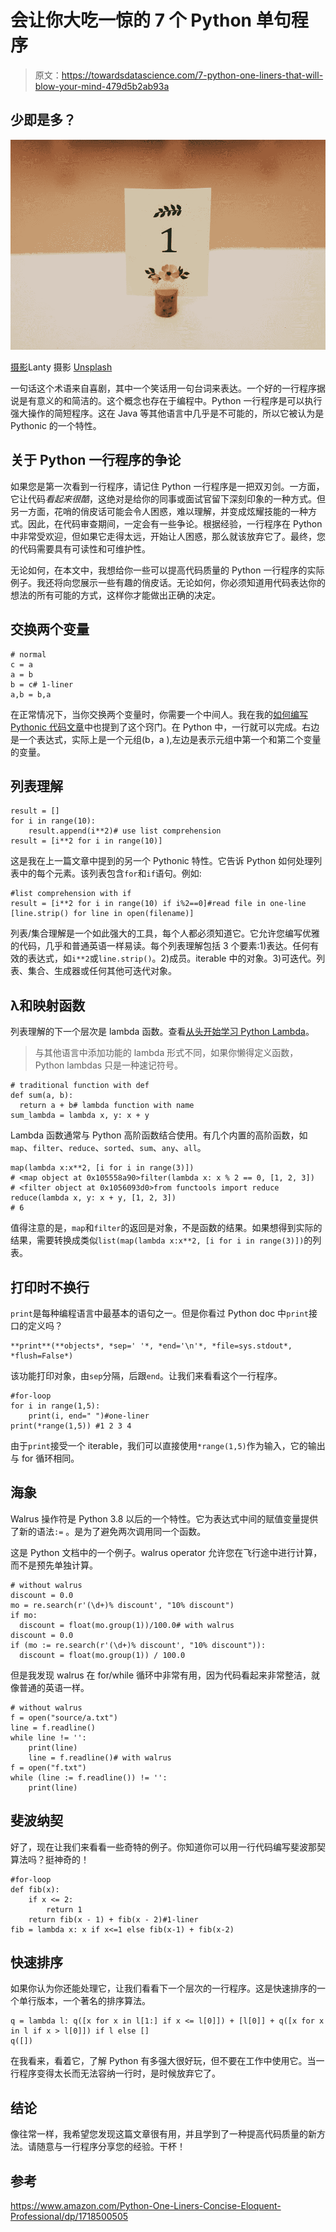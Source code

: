 # 会让你大吃一惊的 7 个 Python 单句程序

> 原文：<https://towardsdatascience.com/7-python-one-liners-that-will-blow-your-mind-479d5b2ab93a>

## 少即是多？

![](img/40aefddf41e6fd39f0fe50b641589456.png)

[摄影](https://unsplash.com/@photos_by_lanty)Lanty 摄影 [Unsplash](https://unsplash.com/)

一句话这个术语来自喜剧，其中一个笑话用一句台词来表达。一个好的一行程序据说是有意义的和简洁的。这个概念也存在于编程中。Python 一行程序是可以执行强大操作的简短程序。这在 Java 等其他语言中几乎是不可能的，所以它被认为是 Pythonic 的一个特性。

## **关于 Python 一行程序的争论**

如果您是第一次看到一行程序，请记住 Python 一行程序是一把双刃剑。一方面，它让代码*看起来很酷*，这绝对是给你的同事或面试官留下深刻印象的一种方式。但另一方面，花哨的俏皮话可能会令人困惑，难以理解，并变成炫耀技能的一种方式。因此，在代码审查期间，一定会有一些争论。根据经验，一行程序在 Python 中非常受欢迎，但如果它走得太远，开始让人困惑，那么就该放弃它了。最终，您的代码需要具有可读性和可维护性。

无论如何，在本文中，我想给你一些可以提高代码质量的 Python 一行程序的实际例子。我还将向您展示一些有趣的俏皮话。无论如何，你必须知道用代码表达你的想法的所有可能的方式，这样你才能做出正确的决定。

## 交换两个变量

```
# normal
c = a
a = b
b = c# 1-liner
a,b = b,a
```

在正常情况下，当你交换两个变量时，你需要一个中间人。我在我的[如何编写 Pythonic 代码文章](/how-to-write-pythonic-code-208ec1513c49)中也提到了这个窍门。在 Python 中，一行就可以完成。右边是一个表达式，实际上是一个元组(b，a ),左边是表示元组中第一个和第二个变量的变量。

## 列表理解

```
result = []
for i in range(10):
    result.append(i**2)# use list comprehension
result = [i**2 for i in range(10)]
```

这是我在上一篇文章中提到的另一个 Pythonic 特性。它告诉 Python 如何处理列表中的每个元素。该列表包含`for`和`if`语句。例如:

```
#list comprehension with if
result = [i**2 for i in range(10) if i%2==0]#read file in one-line
[line.strip() for line in open(filename)]
```

列表/集合理解是一个如此强大的工具，每个人都必须知道它。它允许您编写优雅的代码，几乎和普通英语一样易读。每个列表理解包括 3 个要素:1)表达。任何有效的表达式，如`i**2`或`line.strip()`。2)成员。iterable 中的对象。3)可迭代。列表、集合、生成器或任何其他可迭代对象。

## λ和映射函数

列表理解的下一个层次是 lambda 函数。查看[从头开始学习 Python Lambda](/learn-python-lambda-from-scratch-f4a9c07e4b34)。

> 与其他语言中添加功能的 lambda 形式不同，如果你懒得定义函数，Python lambdas 只是一种速记符号。

```
# traditional function with def
def sum(a, b):    
  return a + b# lambda function with name
sum_lambda = lambda x, y: x + y
```

Lambda 函数通常与 Python 高阶函数结合使用。有几个内置的高阶函数，如`map`、`filter`、`reduce`、`sorted`、`sum`、`any`、`all`。

```
map(lambda x:x**2, [i for i in range(3)]) 
# <map object at 0x105558a90>filter(lambda x: x % 2 == 0, [1, 2, 3])
# <filter object at 0x1056093d0>from functools import reduce
reduce(lambda x, y: x + y, [1, 2, 3])
# 6
```

值得注意的是，`map`和`filter`的返回是对象，不是函数的结果。如果想得到实际的结果，需要转换成类似`list(map(lambda x:x**2, [i for i in range(3)])`的列表。

## 打印时不换行

`print`是每种编程语言中最基本的语句之一。但是你看过 Python doc 中`print`接口的定义吗？

```
**print**(**objects*, *sep=' '*, *end='\n'*, *file=sys.stdout*, *flush=False*)
```

该功能打印对象，由`sep`分隔，后跟`end`。让我们来看看这个一行程序。

```
#for-loop
for i in range(1,5):
    print(i, end=" ")#one-liner
print(*range(1,5)) #1 2 3 4
```

由于`print`接受一个 iterable，我们可以直接使用`*range(1,5)`作为输入，它的输出与 for 循环相同。

## 海象

Walrus 操作符是 Python 3.8 以后的一个特性。它为表达式中间的赋值变量提供了新的语法`:=` 。是为了避免两次调用同一个函数。

这是 Python 文档中的一个例子。walrus operator 允许您在飞行途中进行计算，而不是预先单独计算。

```
# without walrus
discount = 0.0
mo = re.search(r'(\d+)% discount', "10% discount")
if mo:
  discount = float(mo.group(1))/100.0# with walrus
discount = 0.0
if (mo := re.search(r'(\d+)% discount', "10% discount")):
  discount = float(mo.group(1)) / 100.0
```

但是我发现 walrus 在 for/while 循环中非常有用，因为代码看起来非常整洁，就像普通的英语一样。

```
# without walrus
f = open("source/a.txt")
line = f.readline()
while line != '':
    print(line)
    line = f.readline()# with walrus
f = open("f.txt")
while (line := f.readline()) != '':
    print(line)
```

## 斐波纳契

好了，现在让我们来看看一些奇特的例子。你知道你可以用一行代码编写斐波那契算法吗？挺神奇的！

```
#for-loop
def fib(x):
    if x <= 2:
        return 1
    return fib(x - 1) + fib(x - 2)#1-liner
fib = lambda x: x if x<=1 else fib(x-1) + fib(x-2)
```

## 快速排序

如果你认为你还能处理它，让我们看看下一个层次的一行程序。这是快速排序的一个单行版本，一个著名的排序算法。

```
q = lambda l: q([x for x in l[1:] if x <= l[0]]) + [l[0]] + q([x for x in l if x > l[0]]) if l else []
q([])
```

在我看来，看着它，了解 Python 有多强大很好玩，但不要在工作中使用它。当一行程序变得太长而无法容纳一行时，是时候放弃它了。

## 结论

像往常一样，我希望您发现这篇文章很有用，并且学到了一种提高代码质量的新方法。请随意与一行程序分享您的经验。干杯！

## 参考

<https://www.amazon.com/Python-One-Liners-Concise-Eloquent-Professional/dp/1718500505> 